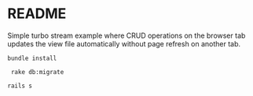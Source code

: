 # README

Simple turbo stream example where CRUD operations on the browser tab updates the view file automatically without page refresh on another tab.

```bundle install```

``` rake db:migrate```

```rails s```
